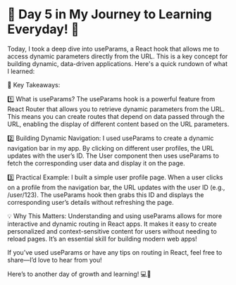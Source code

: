# 🚀 Day 5 in My Journey to Learning Everyday! 🚀

Today, I took a deep dive into useParams, a React hook that allows me to access dynamic parameters directly from the URL. This is a key concept for building dynamic, data-driven applications. Here's a quick rundown of what I learned:

🌟 Key Takeaways:

1️⃣ What is useParams? 
  The useParams hook is a powerful feature from React Router that allows you to retrieve dynamic parameters from the URL. This means you can create routes that depend on data passed through the URL, enabling the display of different content based on the URL parameters.

2️⃣ Building Dynamic Navigation: 
  I used useParams to create a dynamic navigation bar in my app. By clicking on different user profiles, the URL updates with the user’s ID. The User component then uses useParams to fetch the corresponding user data and display it on the page.

3️⃣ Practical Example: 
  I built a simple user profile page. When a user clicks on a profile from the navigation bar, the URL updates with the user ID (e.g., /user/123). The useParams hook then grabs this ID and displays the corresponding user’s details without refreshing the page.

💡 Why This Matters: 
  Understanding and using useParams allows for more interactive and dynamic routing in React apps. It makes it easy to create personalized and context-sensitive content for users without needing to reload pages. It’s an essential skill for building modern web apps!

If you’ve used useParams or have any tips on routing in React, feel free to share—I’d love to hear from you!

Here’s to another day of growth and learning! 💻🙌
